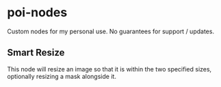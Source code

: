 # poi-nodes
Custom nodes for my personal use. No guarantees for support / updates.

## Smart Resize
This node will resize an image so that it is within the two specified sizes, optionally resizing a mask alongside it.